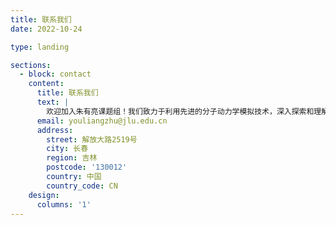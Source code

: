 ```yaml
---
title: 联系我们
date: 2022-10-24

type: landing

sections:
  - block: contact
    content:
      title: 联系我们
      text: |
        欢迎加入朱有亮课题组！我们致力于利用先进的分子动力学模拟技术，深入探索和理解化学反应的微观机制、材料的分子行为及其物理化学性质。我们的研究涵盖从基础理论到应用研究，涉及化学、物理、材料科学等多个学科领域。我们欢迎对分子动力学模拟和化学研究充满热情的本科生、硕士生和博士生加入我们的团队。有意申请者请将个人简历、成绩单、研究兴趣陈述以及两封推荐信发送至朱有亮老师的邮箱（[youliangzhu@jlu.edu.cn](mailto:youliangzhu@jlu.edu.cn)）。我们期待你的加入，共同探索化学世界的奥秘，推动科学研究的前沿发展！
      email: youliangzhu@jlu.edu.cn
      address:
        street: 解放大路2519号
        city: 长春
        region: 吉林
        postcode: '130012'
        country: 中国
        country_code: CN
    design:
      columns: '1'
---
```

